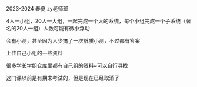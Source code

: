 2023-2024 春夏 zy老师班

4人一小组，20人一大组，一起完成一个大的系统，每个小组完成一个子系统（著名的20人一组）人数可能有微小浮动

会有小测，甚至因为人少搞了一次纸质小测，不过都有答案

上传自己小组的一些资料

很多学长学姐仓库里都有自己组的资料~可以自行寻找 

这门课以前是有期末考试的，但是现在已经取消了
